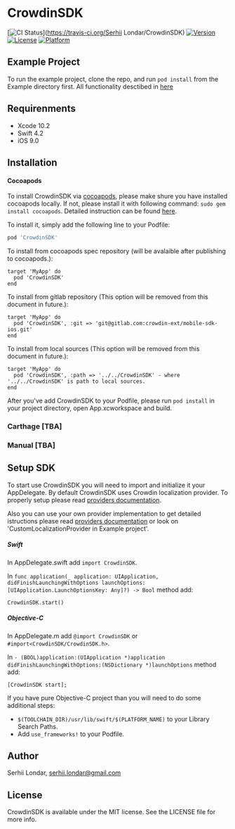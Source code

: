 # CrowdinSDK

[![CI Status](https://img.shields.io/travis/Serhii-Londar/CrowdinSDK.svg?style=flat)](https://travis-ci.org/Serhii Londar/CrowdinSDK)
[![Version](https://img.shields.io/cocoapods/v/CrowdinSDK.svg?style=flat)](https://cocoapods.org/pods/CrowdinSDK)
[![License](https://img.shields.io/cocoapods/l/CrowdinSDK.svg?style=flat)](https://cocoapods.org/pods/CrowdinSDK)
[![Platform](https://img.shields.io/cocoapods/p/CrowdinSDK.svg?style=flat)](https://cocoapods.org/pods/CrowdinSDK)

## Example Project

To run the example project, clone the repo, and run `pod install` from the Example directory first. All functionality desctibed in [here](Documentation/TestApplication.md)


## Requirenments

- Xcode 10.2 
- Swift 4.2 
- iOS 9.0

## Installation

#### Cocoapods

To install CrowdinSDK via [cocoapods](https://cocoapods.org), please make shure you have installed cocoapods locally. If not, please install it with following command: ```sudo gem install cocoapods```. Detailed instruction can be found [here](https://guides.cocoapods.org/using/getting-started.html).

 To install it, simply add the following line to your Podfile:

```ruby
pod 'CrowdinSDK'
```

To install from cocoapods spec repository (will be avalaible after publishing to cocoapods.):

```
target 'MyApp' do
  pod 'CrowdinSDK'
end
```

To install from gitlab repository (This option will be removed from this document in future.):

```
target 'MyApp' do
  pod 'CrowdinSDK', :git => 'git@gitlab.com:crowdin-ext/mobile-sdk-ios.git'
end
```


To install from local sources (This option will be removed from this document in future.):

```
target 'MyApp' do
  pod 'CrowdinSDK', :path => '../../CrowdinSDK' - where '../../CrowdinSDK' is path to local sources.
end
```

After you've add CrowdinSDK to your Podfile, please run ```pod install``` in your project directory, open App.xcworkspace and build. 

### Carthage [TBA]

### Manual [TBA]


## Setup SDK

To start use CrowdinSDK you will need to import and initialize it your AppDelegate. By default CrowdinSDK uses Crowdin localization provider. To properly setup please read [providers documentation](./Documetation/Providers.md). 

Also you can use your own provider implementation to get detailed istructions please read [providers documentation](./Documetation/Providers.md) or look on 'CustomLocalizationProvider in Example project'.

##### Swift

In AppDelegate.swift add ```import CrowdinSDK```.

In ```func application(_ application: UIApplication, didFinishLaunchingWithOptions launchOptions: [UIApplication.LaunchOptionsKey: Any]?) -> Bool``` method add: 

```CrowdinSDK.start()```

##### Objective-C

In AppDelegate.m add ```@import CrowdinSDK``` or ```#import<CrowdinSDK/CrowdinSDK.h>```.

In ```- (BOOL)application:(UIApplication *)application didFinishLaunchingWithOptions:(NSDictionary *)launchOptions``` method add: 

```[CrowdinSDK start];```

If you have pure Objective-C project than you will need to do some additional steps:

- ```$(TOOLCHAIN_DIR)/usr/lib/swift/$(PLATFORM_NAME)``` to your Library Search Paths.
- Add ```use_frameworks!``` to your Podfile.

## Author

Serhii Londar, serhii.londar@gmail.com

## License

CrowdinSDK is available under the MIT license. See the LICENSE file for more info.
